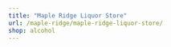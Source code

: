 ```yaml
---
title: "Maple Ridge Liquor Store"
url: /maple-ridge/maple-ridge-liquor-store/
shop: alcohol
---
```

